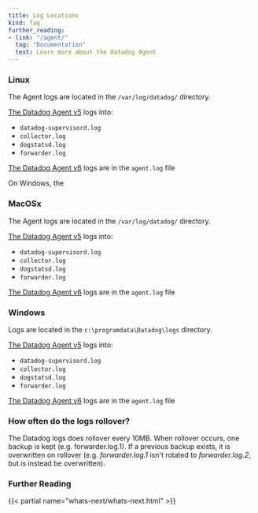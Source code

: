 ```yaml
---
title: Log Locations
kind: faq
further_reading:
- link: "/agent/"
  tag: "Documentation"
  text: Learn more about the Datadog Agent
---
```



### Linux

The Agent logs are located in the `/var/log/datadog/` directory. 

[The Datadog Agent v5](/agent/v5) logs into:
    
* `datadog-supervisord.log`
* `collector.log`
* `dogstatsd.log`
* `forwarder.log`

[The Datadog Agent v6](/agent/v6) logs are in the `agent.log` file


On Windows, the 

### MacOSx

The Agent logs are located in the `/var/log/datadog/` directory. 

[The Datadog Agent v5](/agent/v5) logs into:
    
* `datadog-supervisord.log`
* `collector.log`
* `dogstatsd.log`
* `forwarder.log`

[The Datadog Agent v6](/agent/v6) logs are in the `agent.log` file

### Windows

Logs are located in the `c:\programdata\Datadog\logs` directory.

[The Datadog Agent v5](/agent/v5) logs into:
    
* `datadog-supervisord.log`
* `collector.log`
* `dogstatsd.log`
* `forwarder.log`

[The Datadog Agent v6](/agent/v6) logs are in the `agent.log` file

### How often do the logs rollover?

The Datadog logs does rollover every 10MB. When rollover occurs, one backup is kept (e.g. forwarder.log.1). If a previous backup exists, it is overwritten on rollover (e.g. *forwarder.log.1* isn't rotated to *forwarder.log.2*, but is instead be overwritten).

### Further Reading

{{< partial name="whats-next/whats-next.html" >}}